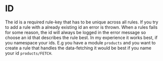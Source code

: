 # ID

The id is a required rule-key that has to be unique across all rules. If you try to add a rule with a already existing id an error is thrown. When a rules fails for some reason, the id will always be logged in the error message so choose an id that describes the rule best.
In my experience it works best, if you namespace your ids. E.g you have a module `products` and you want to create a rule that handles the data-fetching it would be best if you name your id `products/FETCH`. 